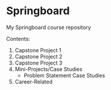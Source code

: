 # Springboard
My Springboard course repository

Contents:
1. Capstone Project 1  
2. Capstone Project 2  
3. Capstone Project 3  
4. Mini-Projects/Case Studies  
    - Problem Statement Case Studies  
5. Career-Related  
